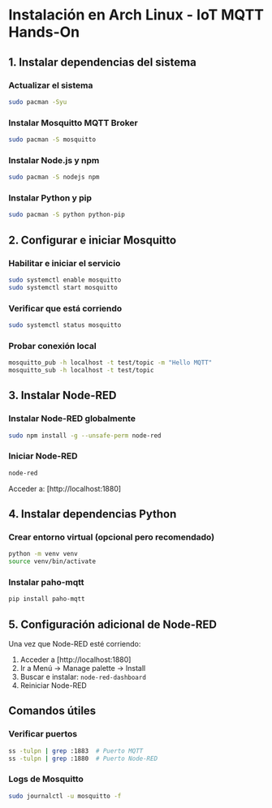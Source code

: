 # Instalación en Arch Linux - IoT MQTT Hands-On

## 1. Instalar dependencias del sistema

### Actualizar el sistema

```bash
sudo pacman -Syu
```

### Instalar Mosquitto MQTT Broker

```bash
sudo pacman -S mosquitto
```

### Instalar Node.js y npm

```bash
sudo pacman -S nodejs npm
```

### Instalar Python y pip

```bash
sudo pacman -S python python-pip
```

## 2. Configurar e iniciar Mosquitto

### Habilitar e iniciar el servicio

```bash
sudo systemctl enable mosquitto
sudo systemctl start mosquitto
```

### Verificar que está corriendo

```bash
sudo systemctl status mosquitto
```

### Probar conexión local

```bash
mosquitto_pub -h localhost -t test/topic -m "Hello MQTT"
mosquitto_sub -h localhost -t test/topic
```

## 3. Instalar Node-RED

### Instalar Node-RED globalmente

```bash
sudo npm install -g --unsafe-perm node-red
```

### Iniciar Node-RED

```bash
node-red
```

Acceder a: [http://localhost:1880]

## 4. Instalar dependencias Python

### Crear entorno virtual (opcional pero recomendado)

```bash
python -m venv venv
source venv/bin/activate
```

### Instalar paho-mqtt

```bash
pip install paho-mqtt
```

## 5. Configuración adicional de Node-RED

Una vez que Node-RED esté corriendo:

1. Acceder a [http://localhost:1880]
2. Ir a Menú → Manage palette → Install
3. Buscar e instalar: `node-red-dashboard`
4. Reiniciar Node-RED

## Comandos útiles

### Verificar puertos

```bash
ss -tulpn | grep :1883  # Puerto MQTT
ss -tulpn | grep :1880  # Puerto Node-RED
```

### Logs de Mosquitto

```bash
sudo journalctl -u mosquitto -f
```

